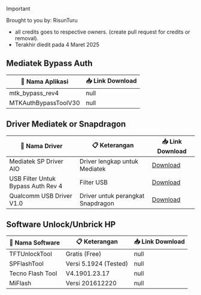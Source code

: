 > [!IMPORTANT]
> Brought to you by: RisunTuru
> - all credits goes to respective owners. (create pull request for credits or removal).
> - Terakhir diedit pada 4 Maret 2025

## Mediatek Bypass Auth
| 🔧 Nama Aplikasi         | 📥 Link Download |
|--------------------------|------------------|
| mtk_bypass_rev4         | null             |
| MTKAuthBypassToolV30    | null             |
  

## Driver Mediatek or Snapdragon
| 🔧 Nama Driver                     | 📋 Keterangan                                  | 📥 Link Download |
|------------------------------------|------------------------------------------------|------------------|
| Mediatek SP Driver AIO             | Driver lengkap untuk Mediatek                   | [Download](https://github.com/risunCode/SP_Aftersales_tool/releases/download/Mediatek_Drivers/Mediatek.SP.Driver.v5.1632.Setup.exe)             |
| USB Filter Untuk Bypass Auth Rev 4 | Filter USB                  | [Download](https://github.com/risunCode/SP_Aftersales_tool/releases/download/Mediatek_Drivers/libusb-win32-devel-filter-1.2.6.0.exe)             |
| Qualcomm USB Driver V1.0           | Driver untuk perangkat Snapdragon              |  [Download](https://github.com/risunCode/SP_Aftersales_tool/releases/download/Qualcomm_samsung_USB_Driver/Qualcomm_USB_Driver_V1.0.exe)             |


## Software Unlock/Unbrick HP

| 📱 Nama Software       | 📋 Keterangan           | 📥 Link Download |
|------------------------|-------------------------|------------------|
| TFTUnlockTool          | Gratis (Free)           | null             |
| SPFlashTool            | Versi 5.1924 (Tested)   | null             |
| Tecno Flash Tool       | V4.1901.23.17           | null             |
| MiFlash                | Versi 201612220         | null             |
 
